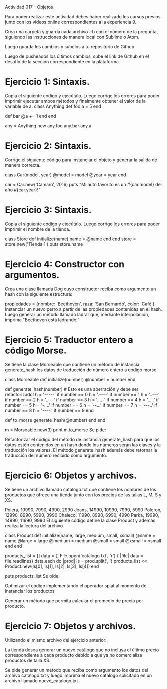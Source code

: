 Actividad 017 - Objetos

Para poder realizar este actividad debes haber realizado los cursos previos junto con los videos online correspondientes a la experiencia 9.

Crea una carpeta y guarda cada archivo .rb con el número de la pregunta, siguiendo las instrucciones de manera local con Sublime o Atom.

Luego guarda los cambios y súbelos a tu repositorio de Github.

Luego de pusheados los últimos cambios, sube el link de Github en el desafío de la sección correspondiente en la plataforma.

# Ejercicio 1: Sintaxis.

Copia el siguiente código y ejecútalo. Luego corrige los errores para poder imprimir ejecutar ambos métodos y finalmente obtener el valor de la variable de a.
class Anything
  def foo
    a = 5
  end

  def bar
    @a += 1
  end
end

any = Anything.new
any.foo
any.bar
any.a

# Ejercicio 2: Sintaxis.

Corrige el siguiente código para instanciar el objeto y generar la salida de manera correcta.

class Car(model, year)
  @model = model
  @year = year
end

car = Car.new('Camaro', 2016)
puts "Mi auto favorito es un #{car.model} del año #{car.year}!"
# Ejercicio 3: Sintaxis.

Copia el siguiente código y ejecútalo. Luego corrige los errores para poder imprimir el nombre de la tienda.

class Store
  def initialize(name)
  	name = @name
  end
end
store = store.new('Tienda 1')
puts store.name
# Ejercicio 4: Constructor con argumentos.

Crea una clase llamada Dog cuyo constructor reciba como argumento un hash con la siguiente estructura:

propiedades = {nombre: 'Beethoven', raza: 'San Bernardo', color: 'Café'}
Instanciar un nuevo perro a partir de las propiedades contenidas en el hash. Luego generar un método llamado ladrar que, mediante interpolación, imprima "Beethoven está ladrando!"

# Ejercicio 5: Traductor entero a código Morse.

Se tiene la clase Morseable que contiene un método de instancia generate_hash los datos de traducción de número entero a código morse.

class Morseable
  def initialize(number)
    @number = number
  end

  def generate_hash(number)
    # Esto es una aberración y debe ser refactorizado!
    h = '-----' if number == 0
    h = '.----' if number == 1
    h = '..---' if number == 2
    h = '...--' if number == 3
    h = '....-' if number == 4
    h = '.....' if number == 5
    h = '-....' if number == 6
    h = '--...' if number == 7
    h = '---..' if number == 8
    h = '----.' if number == 9
  end

  def to_morse
    generate_hash(@number)
  end
end

m = Morseable.new(3)
print m.to_morse
Se pide:

Refactorizar el código del método de instancia generate_hash para que los datos estén contenidos en un hash donde los números serán las claves y la traducción los valores. El método generate_hash además debe retornar la traducción del número recibido como argumento.
# Ejercicio 6: Objetos y archivos.

Se tiene un archivo llamado catalogo.txt que contiene los nombres de los productos que ofrece una tienda junto con los precios de las tallas L, M, S y XS.

Polera, 10990, 7990, 4990, 2990
Jeans, 14990, 10990, 7990, 5990
Poleron, 12990, 8990, 5990, 3990
Chaleco, 11990, 8990, 6990, 4990
Parka, 19990, 14990,  11990, 9990
El siguiente código define la clase Product y además realiza la lectura del archivo.

class Product
  def initialize(name, large, medium, small, xsmall)
    @name = name
    @large = large
    @medium = medium
    @small = small
    @xsmall = xsmall
  end
end

products_list = []
data = []
File.open('catalogo.txt', 'r') { |file| data = file.readlines}
data.each do |prod|
  ls = prod.split(', ')
  products_list << Product.new(ls[0], ls[1], ls[2], ls[3], ls[4])
end

puts products_list
Se pide:

Optimizar el código implementando el operador splat al momento de instanciar los productos

Generar un método que permita calcular el promedio de precio por producto.

# Ejercicio 7: Objetos y archivos.

Utilizando el mismo archivo del ejercicio anterior:

La tienda desea generar un nuevo catálogo que no incluya el último precio correspondiente a cada producto debido a que ya no comercializa productos de talla XS.

Se pide generar un método que reciba como argumento los datos del archivo catalogo.txt y luego imprima el nuevo catálogo solicitado en un archivo llamado nuevo_catalogo.txt